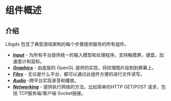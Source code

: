 # 组件概述

## 介绍

Libgdx 包含了典型游戏架构的每个步骤提供服务的所有组件。

* [_**Input**_](https://github.com/libgdx/libgdx/wiki/Input-handling) - 为所有平台提供统一的输入模型和处理程序。支持触摸屏，键盘，加速度计和鼠标。
* [_**Graphics**_](https://github.com/libgdx/libgdx/wiki/Graphics) - 由底层的 OpenGL 提供的实现，将纹理图片绘制到屏幕上。
* [_**Files**_](https://github.com/libgdx/libgdx/wiki/File-handling) - 无论是什么平台，都可以通过此组件方便的进行文件读写。
* [_**Audio**_](https://github.com/libgdx/libgdx/wiki/Audio) -跨平台实现录音和播放。
* [_**Networking**_](https://github.com/libgdx/libgdx/wiki/Networking) - 提供执行网络的方法。比如简单的HTTP GET/POST 请求，包括 TCP服务端/客户端 Socket链接。



